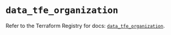 # `data_tfe_organization`

Refer to the Terraform Registry for docs: [`data_tfe_organization`](https://registry.terraform.io/providers/hashicorp/tfe/0.65.0/docs/data-sources/organization).
